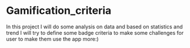 # Gamification_criteria

In this project I will do some analysis on data and based on statistics and trend I will try to define some badge criteria to make some challenges for user to make them use the app more:)


